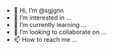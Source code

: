 - 👋 Hi, I’m @sgjgnn
- 👀 I’m interested in ...
- 🌱 I’m currently learning ...
- 💞️ I’m looking to collaborate on ...
- 📫 How to reach me ...

<!---
sgjgnn/sgjgnn is a ✨ special ✨ repository because its `README.md` (this file) appears on your GitHub profile.
You can click the Preview link to take a look at your changes.
--->
